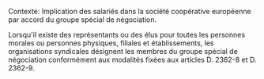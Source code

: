 Contexte: Implication des salariés dans la société coopérative européenne par accord du groupe spécial de négociation.

Lorsqu'il existe des représentants ou des élus pour toutes les personnes morales ou personnes physiques, filiales et établissements, les organisations syndicales désignent les membres du groupe spécial de négociation conformément aux modalités fixées aux articles D. 2362-8 et D. 2362-9.